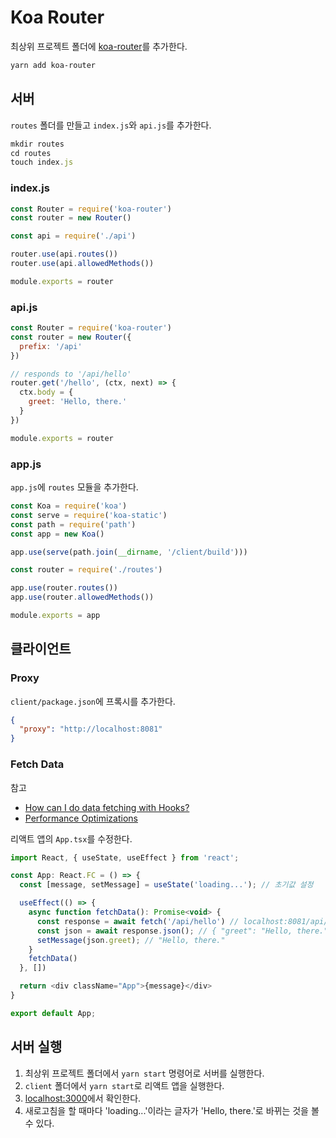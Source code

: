 # Koa Router

최상위 프로젝트 폴더에 [koa-router](https://github.com/ZijianHe/koa-router)를 추가한다.

```bash
yarn add koa-router
```

## 서버

`routes` 폴더를 만들고 `index.js`와 `api.js`를 추가한다.

```js
mkdir routes
cd routes
touch index.js
```

### index.js

```js
const Router = require('koa-router')
const router = new Router()

const api = require('./api')

router.use(api.routes())
router.use(api.allowedMethods())

module.exports = router
```

### api.js

```js
const Router = require('koa-router')
const router = new Router({
  prefix: '/api'
})

// responds to '/api/hello'
router.get('/hello', (ctx, next) => {
  ctx.body = {
    greet: 'Hello, there.'
  }
})

module.exports = router
```

### app.js

`app.js`에 `routes` 모듈을 추가한다.

```js
const Koa = require('koa')
const serve = require('koa-static')
const path = require('path')
const app = new Koa()

app.use(serve(path.join(__dirname, '/client/build')))

const router = require('./routes')

app.use(router.routes())
app.use(router.allowedMethods())

module.exports = app
```

## 클라이언트

### Proxy

`client/package.json`에 프록시를 추가한다.

```json
{
  "proxy": "http://localhost:8081"
}
```

### Fetch Data

참고

- [How can I do data fetching with Hooks?](https://ko.reactjs.org/docs/hooks-faq.html#how-can-i-do-data-fetching-with-hooks)
- [Performance Optimizations](https://ko.reactjs.org/docs/hooks-faq.html#performance-optimizations)

리액트 앱의 `App.tsx`를 수정한다.

```js
import React, { useState, useEffect } from 'react';

const App: React.FC = () => {
  const [message, setMessage] = useState('loading...'); // 초기값 설정

  useEffect(() => {
    async function fetchData(): Promise<void> {
      const response = await fetch('/api/hello') // localhost:8081/api/hello
      const json = await response.json(); // { "greet": "Hello, there." }
      setMessage(json.greet); // "Hello, there."
    }
    fetchData()
  }, [])

  return <div className="App">{message}</div>
}

export default App;
```

## 서버 실행

1. 최상위 프로젝트 폴더에서 `yarn start` 명령어로 서버를 실행한다.
1. `client` 폴더에서 `yarn start`로 리액트 앱을 실행한다.
1. [localhost:3000](//localhost:3000)에서 확인한다.
1. 새로고침을 할 때마다 'loading...'이라는 글자가 'Hello, there.'로 바뀌는 것을 볼 수 있다.
